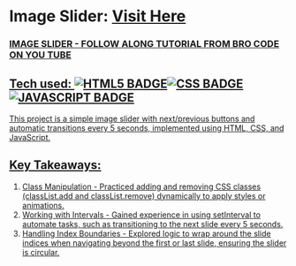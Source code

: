 # Image Slider: <a target="_blank" href="https://image-slider-brocode.netlify.app/">Visit Here</a>
 
<a href="https://image-slider-brocode.netlify.app/">
 


### IMAGE SLIDER - FOLLOW ALONG TUTORIAL FROM BRO CODE ON YOU TUBE

## Tech used: ![HTML5 BADGE](https://img.shields.io/static/v1?label=|&message=HTML5&color=23555f&style=plastic&logo=html5)![CSS BADGE](https://img.shields.io/static/v1?label=|&message=CSS3&color=285f65&style=plastic&logo=css3)![JAVASCRIPT BADGE](https://img.shields.io/static/v1?label=|&message=JAVASCRIPT&color=3c7f5d&style=plastic&logo=javascript)

This project is a simple image slider with next/previous buttons and automatic transitions every 5 seconds, implemented using HTML, CSS, and JavaScript.

## Key Takeaways:

1. Class Manipulation - Practiced adding and removing CSS classes (classList.add and classList.remove) dynamically to apply styles or animations.
2. Working with Intervals - Gained experience in using setInterval to automate tasks, such as transitioning to the next slide every 5 seconds.
3. Handling Index Boundaries - Explored logic to wrap around the slide indices when navigating beyond the first or last slide, ensuring the slider is circular.

